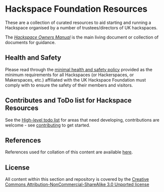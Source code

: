 # Hackspace Foundation Resources

These are a collection of curated resources to aid starting and running a Hackspace organised by a number of trustees/directors of UK hackspaces.

The *[Hackspace Owners Manual](Hackspace%20Owners%20Manual/README.md)* is the main living document or collection of documents for guidance.

## Health and Safety
Please read through the [minimal health and safety policy](health-and-safety/README.md) provided as the minimum requirements for all Hackspaces (or Hackerspaces, or Makerspaces, etc.) affiliated with the UK Hackspace Foundation must comply with to ensure the safety of their members and visitors.

## Contributes and ToDo list for Hackspace Resources

See the [High-level todo list](todo.md) for areas that need developing, contributions are welcome - see [contributing](Hackspace%20Owners%20Manual/About%20this%20manual/contributing.md) to get started.


## References

References used for collation of this content are available [here](references.md).


## License

All content within this section and repository is covered by the [Creative Commons Attribution-NonCommercial-ShareAlike 3.0 Unported license](https://creativecommons.org/licenses/by-nc-sa/3.0/)
